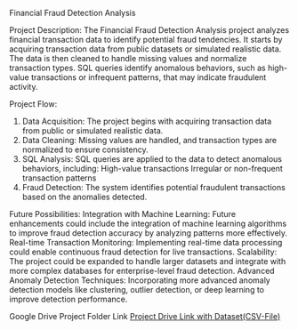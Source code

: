 Financial Fraud Detection Analysis

Project Description:
The Financial Fraud Detection Analysis project analyzes financial transaction data to identify potential fraud tendencies. It starts by acquiring transaction data from public datasets or simulated realistic data. The data is then cleaned to handle missing values and normalize transaction types. SQL queries identify anomalous behaviors, such as high-value transactions or infrequent patterns, that may indicate fraudulent activity.

Project Flow:
1. Data Acquisition: The project begins with acquiring transaction data from public or simulated realistic data.
2. Data Cleaning: Missing values are handled, and transaction types are normalized to ensure consistency.
3. SQL Analysis: SQL queries are applied to the data to detect anomalous behaviors, including:
High-value transactions
Irregular or non-frequent transaction patterns
4. Fraud Detection: The system identifies potential fraudulent transactions based on the anomalies detected.

Future Possibilities:
Integration with Machine Learning: Future enhancements could include the integration of machine learning algorithms to improve fraud detection accuracy by analyzing patterns more effectively.
Real-time Transaction Monitoring: Implementing real-time data processing could enable continuous fraud detection for live transactions.
Scalability: The project could be expanded to handle larger datasets and integrate with more complex databases for enterprise-level fraud detection.
Advanced Anomaly Detection Techniques: Incorporating more advanced anomaly detection models like clustering, outlier detection, or deep learning to improve detection performance.

Google Drive Project Folder Link
[Project Drive Link with Dataset(CSV-File)](<https://drive.google.com/drive/folders/1hQPIPkCypVae2K3i1m7IsDcfZfpkROAO?usp=sharing>)
